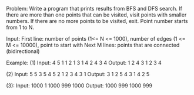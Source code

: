 Problem:
Write a program that prints results from BFS and DFS search. If there are more than one points that can be visited, visit points with smaller numbers. If there are no more points to be visited, exit. Point number starts from 1 to N.

Input: 
First line: number of points (1<= N <= 1000), number of edges (1 <= M <= 10000), point to start with
Next M lines: points that are connected (bidirectional)

Example:
(1)
Input:
4 5 1
1 2
1 3
1 4
2 4
3 4
Output:
1 2 4 3
1 2 3 4

(2)
Input:
5 5 3
5 4
5 2
1 2
3 4
3 1
Output:
3 1 2 5 4
3 1 4 2 5

(3):
Input: 
1000 1 1000
999 1000
Output:
1000 999
1000 999


